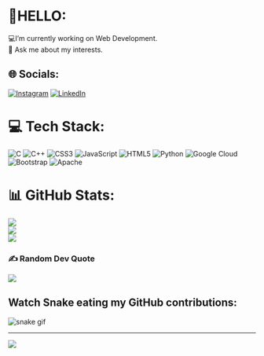 # 💫HELLO:

💻I’m currently working on Web Development. <br> 💬 Ask me about my interests.<br>


## 🌐 Socials:
[![Instagram](https://img.shields.io/badge/Instagram-%23E4405F.svg?logo=Instagram&logoColor=white)](https://instagram.com/rishmiita26) [![LinkedIn](https://img.shields.io/badge/LinkedIn-%230077B5.svg?logo=linkedin&logoColor=white)](https://linkedin.com/in/rishmiita26) 

# 💻 Tech Stack:
![C](https://img.shields.io/badge/c-%2300599C.svg?style=for-the-badge&logo=c&logoColor=white) ![C++](https://img.shields.io/badge/c++-%2300599C.svg?style=for-the-badge&logo=c%2B%2B&logoColor=white) ![CSS3](https://img.shields.io/badge/css3-%231572B6.svg?style=for-the-badge&logo=css3&logoColor=white)  ![JavaScript](https://img.shields.io/badge/javascript-%23323330.svg?style=for-the-badge&logo=javascript&logoColor=%23F7DF1E) ![HTML5](https://img.shields.io/badge/html5-%23E34F26.svg?style=for-the-badge&logo=html5&logoColor=white) ![Python](https://img.shields.io/badge/python-3670A0?style=for-the-badge&logo=python&logoColor=ffdd54)  ![Google Cloud](https://img.shields.io/badge/Google%20Cloud-%234285F4.svg?style=for-the-badge&logo=google-cloud&logoColor=white) ![Bootstrap](https://img.shields.io/badge/bootstrap-%23563D7C.svg?style=for-the-badge&logo=bootstrap&logoColor=white) ![Apache](https://img.shields.io/badge/apache-%23D42029.svg?style=for-the-badge&logo=apache&logoColor=white)
# 📊 GitHub Stats:
![](https://github-readme-stats.vercel.app/api?username=rishmiiee26&theme=radical&hide_border=false&include_all_commits=false&count_private=true)<br/>
![](https://github-readme-streak-stats.herokuapp.com/?user=rishmiiee26&theme=radical&hide_border=false)<br/>
![](https://github-readme-stats.vercel.app/api/top-langs/?username=rishmiiee26&theme=radical&hide_border=false&include_all_commits=false&count_private=true&layout=compact)

### ✍️ Random Dev Quote
![](https://quotes-github-readme.vercel.app/api?type=horizontal&theme=radical)

## Watch Snake eating my GitHub contributions:
![snake gif](https://github.com/rishmiiee26/rishmiiee26/blob/output/github-contribution-grid-snake.svg)

---
[![](https://visitcount.itsvg.in/api?id=rishmiiee26&icon=0&color=0)](https://visitcount.itsvg.in)
